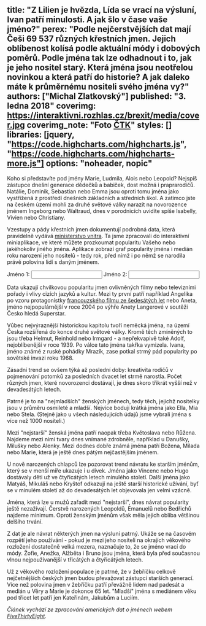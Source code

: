 title: "Z Lilien je hvězda, Lída se vrací na výsluní, Ivan patří minulosti. A jak šlo v čase vaše jméno?"
perex: "Podle nejčerstvějších dat mají Češi 69 537 různých křestních jmen. Jejich oblíbenost kolísá podle aktuální módy i dobových poměrů. Podle jména tak lze odhadnout i to, jak je jeho nositel starý. Která jména jsou neotřelou novinkou a která patří do historie? A jak daleko máte k průměrnému nositeli svého jména vy?"
authors: ["Michal Zlatkovský"]
published: "3. ledna 2018"
coverimg: https://interaktivni.rozhlas.cz/brexit/media/cover.jpg
coverimg_note: "Foto <a href='#'>ČTK</a>"
styles: []
libraries: [jquery, "https://code.highcharts.com/highcharts.js", "https://code.highcharts.com/highcharts-more.js"]
options: "noheader, nopic"
---

Koho si představíte pod jmény Marie, Ludmila, Alois nebo Leopold? Nejspíš zástupce dnešní generace dědečků a babiček, dost možná i praprarodičů. Natálie, Dominik, Sebastian nebo Emma jsou oproti tomu jména jako vystřižená z prostředí dnešních základních a středních škol. A zatímco jste na českém území mohli za druhé světové války narazit na novorozence jménem Ingeborg nebo Waltraud, dnes v porodnicích uvidíte spíše Isabelly, Vivien nebo Christiany.

Vzestupy a pády křestních jmen dokumentují podrobná data, která pravidelně vydává [ministerstvo vnitra](http://www.mvcr.cz/clanek/cetnost-jmen-a-prijmeni-722752.aspx). Ta jsme zpracovali do interaktivní miniaplikace, ve které můžete prozkoumat popularitu Vašeho nebo jakéhokoliv jiného jména. Aplikace zobrazí graf popularity jména i medián roku narození jeho nositelů - tedy rok, před nímž i po němž se narodila právě polovina lidí s daným jménem. 

<div class="ui-widget">
  <label for="name1">Jméno 1: </label>
  <input id="name1" class="nameac">
  <label for="name2">Jméno 2: </label>
  <input id="name2" class="nameac">
</div>
<div id="appchart"></div>
<div id="median1info" class="medianinfo"></div>
<div id="median2info" class="medianinfo"></div>

Data ukazují chvilkovou popularitu jmen ovlivněných filmy nebo televizními pořady i vlivy cizích jazyků a kultur. Mezi ty první patří například Angelika po vzoru protagonistky [francouzského filmu ze šedesátých let](https://www.csfd.cz/film/37676-angelika-markyza-andelu/prehled/) nebo Aneta, jméno nejpopulárnější v roce 2004 po výhře Anety Langerové v soutěži Česko hledá Superstar. 

Vůbec nejvýraznější historickou kapitolu tvoří neměcká jména, na území Česka rozšířená do konce druhé světové války. Kromě těch zmíněných to jsou třeba Helmut, Reinhold nebo Irmgard - a nepřekvapivě také Adolf, nejoblíbenější v roce 1939. Po válce tato jména takřka vymizela. Ivana, jméno známé z ruské pohádky Mrazík, zase potkal strmý pád popularity po sovětské invazi roku 1968.

Zásadní trend se ovšem týká až poslední doby: kreativita rodičů v pojmenování potomků za posledních dvacet let strmě narostla. Počet různých jmen, které novorozenci dostávají, je dnes skoro třikrát vyšší než v devadesátých letech.

<div id="uniqnames"></div>

Patrné je to na "nejmladších" ženských jménech, tedy těch, jejichž nositelky jsou v průměru osmileté a mladší. Nejvíce bodují krátká jména jako Ella, Mia nebo Stela. (Stejně jako u všech následujících údajů jsme vybrali jména s více než 1000 nositeli.)
<div id="youngest-female"></div>

Mezi "nejstarší" ženská jména patří naopak třeba Květoslava nebo Růžena. Najdeme mezi nimi tvary dnes vnímané zdrobněle, například u Danušky, Milušky nebo Alenky. Mezi dodnes dobře známá jména patří Božena, Milada nebo Marie, která je ještě dnes pátým nejčastějším jménem.

<div id="oldest-female"></div>

U nově narozených chlapců lze pozorovat trend návratu ke starším jménům, který se v menší míře ukazuje i u dívek. Jména jako Vincenc nebo Hugo dostávaly děti už ve čtyřicátých letech minulého století. Další jména jako Matyáš, Mikuláš nebo Kryštof odkazují na ještě starší historické užívání, byť se v minulém století až do devadesátých let objevovala jen velmi vzácně.

<div id="youngest-male"></div>

Jména, která lze u mužů zařadit mezi "nejstarší", dnes návrat popularity ještě nezažívají. Čerstvě narozených Leopoldů, Emanuelů nebo Bedřichů najdeme minimum. Oproti ženským jménům však měla jejich obliba většinou delšího trvání. 

<div id="oldest-male"></div>

Z dat je ale návrat některých jmen na výsluní patrný. Ukáže se na časovém rozpětí jeho používání - pokud je mezi jeho nositeli na okrajích věkového rozložení dostatečně velká mezera, naznačuje to, že se jméno vrací do módy. Žofie, Anežka, Alžběta i Bruno jsou jména, která byla před současnou vlnou nejpoužívanější v třicátých a čtyřicátých letech.

<div id="evergreen"></div>

Už z věkového rozložení populace je patrné, že v žebříčku celkově nejčetnějších českých jmen budou převažovat zástupci starších generací. Více než polovina jmen v žebříčku patří převážně lidem nad padesát a medián u Věry a Marie je dokonce 65 let. "Mladší" jména s mediánem věku pod třicet let patří jen Kateřinám, Jakubům a Luciím.

<div id="popular"></div>

<i>Článek vychází ze zpracování amerických dat o jménech webem [FiveThirtyEight](https://fivethirtyeight.com/features/how-to-tell-someones-age-when-all-you-know-is-her-name/).</i>